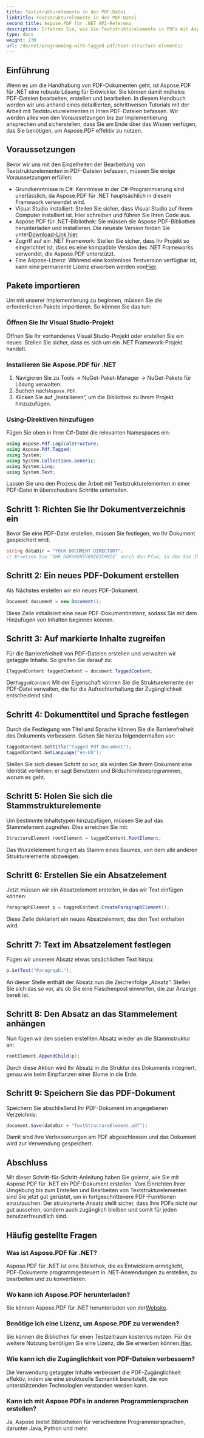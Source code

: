 ```yaml
---
title: Textstrukturelemente in der PDF-Datei
linktitle: Textstrukturelemente in der PDF-Datei
second_title: Aspose.PDF für .NET API-Referenz
description: Erfahren Sie, wie Sie Textstrukturelemente in PDFs mit Aspose.PDF für .NET bearbeiten. Diese Schritt-für-Schritt-Anleitung behandelt alles, was Sie zum Erstellen strukturierter PDFs benötigen.
type: docs
weight: 230
url: /de/net/programming-with-tagged-pdf/text-structure-elements/
---
```

## Einführung

Wenn es um die Handhabung von PDF-Dokumenten geht, ist Aspose.PDF für .NET eine robuste Lösung für Entwickler. Sie können damit mühelos PDF-Dateien bearbeiten, erstellen und bearbeiten. In diesem Handbuch werden wir uns anhand eines detaillierten, schrittweisen Tutorials mit der Arbeit mit Textstrukturelementen in Ihren PDF-Dateien befassen. Wir werden alles von den Voraussetzungen bis zur Implementierung ansprechen und sicherstellen, dass Sie am Ende über das Wissen verfügen, das Sie benötigen, um Aspose.PDF effektiv zu nutzen.

## Voraussetzungen

Bevor wir uns mit den Einzelheiten der Bearbeitung von Textstrukturelementen in PDF-Dateien befassen, müssen Sie einige Voraussetzungen erfüllen:

- Grundkenntnisse in C#: Kenntnisse in der C#-Programmierung sind unerlässlich, da Aspose.PDF für .NET hauptsächlich in diesem Framework verwendet wird.
- Visual Studio installiert: Stellen Sie sicher, dass Visual Studio auf Ihrem Computer installiert ist. Hier schreiben und führen Sie Ihren Code aus.
-  Aspose.PDF für .NET-Bibliothek: Sie müssen die Aspose.PDF-Bibliothek herunterladen und installieren. Die neueste Version finden Sie unter[Download-Link hier](https://releases.aspose.com/pdf/net/).
- Zugriff auf ein .NET Framework: Stellen Sie sicher, dass Ihr Projekt so eingerichtet ist, dass es eine kompatible Version des .NET Frameworks verwendet, die Aspose.PDF unterstützt.
-  Eine Aspose-Lizenz: Während eine kostenlose Testversion verfügbar ist, kann eine permanente Lizenz erworben werden von[Hier](https://purchase.aspose.com/buy).

## Pakete importieren

Um mit unserer Implementierung zu beginnen, müssen Sie die erforderlichen Pakete importieren. So können Sie das tun:

### Öffnen Sie Ihr Visual Studio-Projekt
Öffnen Sie Ihr vorhandenes Visual Studio-Projekt oder erstellen Sie ein neues. Stellen Sie sicher, dass es sich um ein .NET Framework-Projekt handelt.

### Installieren Sie Aspose.PDF für .NET
1. Navigieren Sie zu Tools -> NuGet-Paket-Manager -> NuGet-Pakete für Lösung verwalten.
2.  Suchen nach`Aspose.PDF`.
3. Klicken Sie auf „Installieren“, um die Bibliothek zu Ihrem Projekt hinzuzufügen.

### Using-Direktiven hinzufügen
Fügen Sie oben in Ihrer C#-Datei die relevanten Namespaces ein:

```csharp
using Aspose.Pdf.LogicalStructure;
using Aspose.Pdf.Tagged;
using System;
using System.Collections.Generic;
using System.Linq;
using System.Text;
```

Lassen Sie uns den Prozess der Arbeit mit Textstrukturelementen in einer PDF-Datei in überschaubare Schritte unterteilen.

## Schritt 1: Richten Sie Ihr Dokumentverzeichnis ein

Bevor Sie eine PDF-Datei erstellen, müssen Sie festlegen, wo Ihr Dokument gespeichert wird.

```csharp
string dataDir = "YOUR DOCUMENT DIRECTORY";
// Ersetzen Sie "IHR DOKUMENTVERZEICHNIS" durch den Pfad, in dem Sie Ihr PDF speichern möchten
```

## Schritt 2: Ein neues PDF-Dokument erstellen

Als Nächstes erstellen wir ein neues PDF-Dokument.

```csharp
Document document = new Document();
```

Diese Zeile initialisiert eine neue PDF-Dokumentinstanz, sodass Sie mit dem Hinzufügen von Inhalten beginnen können.

## Schritt 3: Auf markierte Inhalte zugreifen

Für die Barrierefreiheit von PDF-Dateien erstellen und verwalten wir getaggte Inhalte. So greifen Sie darauf zu:

```csharp
ITaggedContent taggedContent = document.TaggedContent;
```

 Der`TaggedContent` Mit der Eigenschaft können Sie die Strukturelemente der PDF-Datei verwalten, die für die Aufrechterhaltung der Zugänglichkeit entscheidend sind.

## Schritt 4: Dokumenttitel und Sprache festlegen

Durch die Festlegung von Titel und Sprache können Sie die Barrierefreiheit des Dokuments verbessern. Gehen Sie hierzu folgendermaßen vor:

```csharp
taggedContent.SetTitle("Tagged Pdf Document");
taggedContent.SetLanguage("en-US");
```

Stellen Sie sich diesen Schritt so vor, als würden Sie Ihrem Dokument eine Identität verleihen; er sagt Benutzern und Bildschirmleseprogrammen, worum es geht.

## Schritt 5: Holen Sie sich die Stammstrukturelemente

Um bestimmte Inhaltstypen hinzuzufügen, müssen Sie auf das Stammelement zugreifen. Dies erreichen Sie mit:

```csharp
StructureElement rootElement = taggedContent.RootElement;
```

Das Wurzelelement fungiert als Stamm eines Baumes, von dem alle anderen Strukturelemente abzweigen.

## Schritt 6: Erstellen Sie ein Absatzelement

Jetzt müssen wir ein Absatzelement erstellen, in das wir Text einfügen können:

```csharp
ParagraphElement p = taggedContent.CreateParagraphElement();
```

Diese Zeile deklariert ein neues Absatzelement, das den Text enthalten wird.

## Schritt 7: Text im Absatzelement festlegen

Fügen wir unserem Absatz etwas tatsächlichen Text hinzu:

```csharp
p.SetText("Paragraph.");
```

An dieser Stelle enthält der Absatz nun die Zeichenfolge „Absatz“. Stellen Sie sich das so vor, als ob Sie eine Flaschenpost einwerfen, die zur Anzeige bereit ist.

## Schritt 8: Den Absatz an das Stammelement anhängen

Nun fügen wir den soeben erstellten Absatz wieder an die Stammstruktur an:

```csharp
rootElement.AppendChild(p);
```

Durch diese Aktion wird Ihr Absatz in die Struktur des Dokuments integriert, genau wie beim Einpflanzen einer Blume in die Erde.

## Schritt 9: Speichern Sie das PDF-Dokument

Speichern Sie abschließend Ihr PDF-Dokument im angegebenen Verzeichnis:

```csharp
document.Save(dataDir + "TextStructureElement.pdf");
```

Damit sind Ihre Verbesserungen am PDF abgeschlossen und das Dokument wird zur Verwendung gespeichert.

## Abschluss

Mit dieser Schritt-für-Schritt-Anleitung haben Sie gelernt, wie Sie mit Aspose.PDF für .NET ein PDF-Dokument erstellen. Vom Einrichten Ihrer Umgebung bis zum Erstellen und Bearbeiten von Textstrukturelementen sind Sie jetzt gut gerüstet, um in fortgeschrittenere PDF-Funktionen einzutauchen. Der strukturierte Ansatz stellt sicher, dass Ihre PDFs nicht nur gut aussehen, sondern auch zugänglich bleiben und somit für jeden benutzerfreundlich sind. 

## Häufig gestellte Fragen

### Was ist Aspose.PDF für .NET?  
Aspose.PDF für .NET ist eine Bibliothek, die es Entwicklern ermöglicht, PDF-Dokumente programmgesteuert in .NET-Anwendungen zu erstellen, zu bearbeiten und zu konvertieren.

### Wo kann ich Aspose.PDF herunterladen?  
 Sie können Aspose.PDF für .NET herunterladen von der[Website](https://releases.aspose.com/pdf/net/).

### Benötige ich eine Lizenz, um Aspose.PDF zu verwenden?  
Sie können die Bibliothek für einen Testzeitraum kostenlos nutzen. Für die weitere Nutzung benötigen Sie eine Lizenz, die Sie erwerben können.[Hier](https://purchase.aspose.com/buy).

### Wie kann ich die Zugänglichkeit von PDF-Dateien verbessern?  
Die Verwendung getaggter Inhalte verbessert die PDF-Zugänglichkeit effektiv, indem sie eine strukturelle Semantik bereitstellt, die von unterstützenden Technologien verstanden werden kann.

### Kann ich mit Aspose PDFs in anderen Programmiersprachen erstellen?  
Ja, Aspose bietet Bibliotheken für verschiedene Programmiersprachen, darunter Java, Python und mehr.